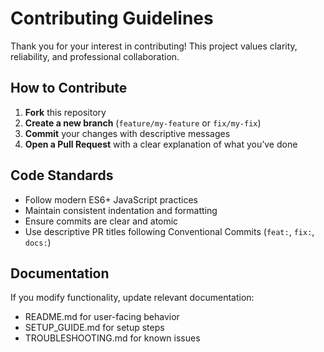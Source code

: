 # Contributing Guidelines

Thank you for your interest in contributing! This project values clarity, reliability, and professional collaboration.

## How to Contribute

1. **Fork** this repository  
2. **Create a new branch** (`feature/my-feature` or `fix/my-fix`)  
3. **Commit** your changes with descriptive messages  
4. **Open a Pull Request** with a clear explanation of what you’ve done

## Code Standards

- Follow modern ES6+ JavaScript practices  
- Maintain consistent indentation and formatting  
- Ensure commits are clear and atomic  
- Use descriptive PR titles following Conventional Commits (`feat:`, `fix:`, `docs:`)

## Documentation

If you modify functionality, update relevant documentation:
- README.md for user-facing behavior
- SETUP_GUIDE.md for setup steps
- TROUBLESHOOTING.md for known issues